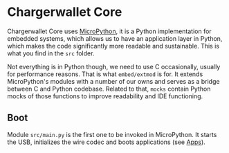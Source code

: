 # Chargerwallet Core

Chargerwallet Core uses [MicroPython](https://github.com/micropython/micropython), it is a Python implementation for embedded systems, which allows us to have an application layer in Python, which makes the code significantly more readable and sustainable. This is what you find in the `src` folder.

Not everything is in Python though, we need to use C occasionally, usually for performance reasons. That is what `embed/extmod` is for. It extends MicroPython's modules with a number of our owns and serves as a bridge between C and Python codebase. Related to that, `mocks` contain Python mocks of those functions to improve readability and IDE functioning.

## Boot

Module `src/main.py` is the first one to be invoked in MicroPython. It starts the USB, initializes the wire codec and boots applications (see [Apps](apps.md)).
